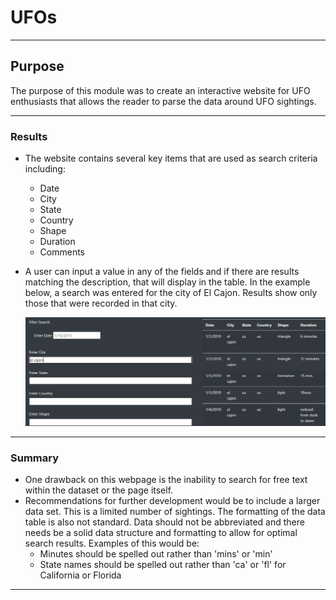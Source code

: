 # UFOs
____

## Purpose
The purpose of this module was to create an interactive website for UFO enthusiasts that allows the reader to parse the data around UFO sightings. 
  
___

### Results
* The website contains several key items that are used as search criteria including: 
   * Date
   * City
   * State
   * Country
   * Shape 
   * Duration
   * Comments

* A user can input a value in any of the fields and if there are results matching the description, that will display in the table.  In the example below, a search was entered for    the city of El Cajon. Results show only those that were recorded in that city.  
 
    ![Search_Image](https://github.com/laura3kids/UFOs/blob/main/Filter_Search2.png)
    
___

### Summary

* One drawback on this webpage is the inability to search for free text within the dataset or the page itself. 
* Recommendations for further development would be to include a larger data set.  This is a limited number of sightings.  The formatting of the data table is also not standard. 
  Data should not be abbreviated and there needs be a solid data structure and formatting to allow for optimal search results. Examples of this would be: 
  * Minutes should be spelled out rather than 'mins' or 'min'
  * State names should be spelled out rather than 'ca' or 'fl' for California or Florida
___

